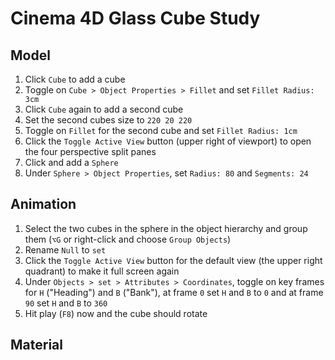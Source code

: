 # Cinema 4D Glass Cube Study

## Model

1. Click `Cube` to add a cube
2. Toggle on `Cube > Object Properties > Fillet` and set `Fillet Radius: 3cm`
3. Click `Cube` again to add a second cube
4. Set the second cubes size to `220 20 220`
5. Toggle on `Fillet` for the second cube and set `Fillet Radius: 1cm`
6. Click the `Toggle Active View` button (upper right of viewport) to open the four perspective split panes
7. Click and add a `Sphere`
8. Under `Sphere > Object Properties`, set `Radius: 80` and `Segments: 24`

## Animation

1. Select the two cubes in the sphere in the object hierarchy and group them (`⌥G` or right-click and choose `Group Objects`)
2. Rename `Null` to `set`
3. Click the `Toggle Active View` button for the default view (the upper right quadrant) to make it full screen again
4. Under `Objects > set > Attributes > Coordinates`, toggle on key frames for `H` ("Heading") and `B` ("Bank"), at frame `0` set `H` and `B` to `0` and at frame `90` set `H` and `B` to `360`
5. Hit play (`F8`) now and the cube should rotate

## Material
